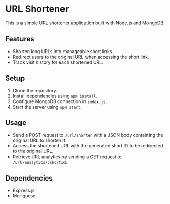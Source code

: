 # URL Shortener

This is a simple URL shortener application built with Node.js and MongoDB.

## Features

- Shorten long URLs into manageable short links.
- Redirect users to the original URL when accessing the short link.
- Track visit history for each shortened URL.

## Setup

1. Clone the repository.
2. Install dependencies using `npm install`.
3. Configure MongoDB connection in `index.js`.
4. Start the server using `npm start`.

## Usage

- Send a POST request to `/url/shorten` with a JSON body containing the original URL to shorten it.
- Access the shortened URL with the generated short ID to be redirected to the original URL.
- Retrieve URL analytics by sending a GET request to `/url/analytics/:shortId`.

## Dependencies

- Express.js
- Mongoose

